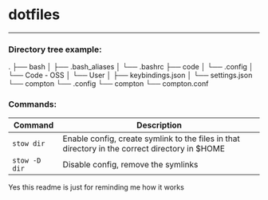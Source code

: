 # dotfiles
---

### Directory tree example:
.
├── bash
│   ├── .bash_aliases
│   └── .bashrc
├── code
│   └── .config
│       └── Code - OSS
│           └── User
│               ├── keybindings.json
│               └── settings.json
└── compton
    └── .config
        └── compton
            └── compton.conf

### Commands:
|    Command    | Description                                                                                    |
|---------------|------------------------------------------------------------------------------------------------|
| `stow dir`    | Enable config, create symlink to the files in that directory in the correct directory in $HOME |
| `stow -D dir` | Disable config, remove the symlinks                                                            |


Yes this readme is just for reminding me how it works
